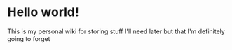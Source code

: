 # Hello world!

This is my personal wiki for storing stuff I'll need later but that I'm definitely going to forget
